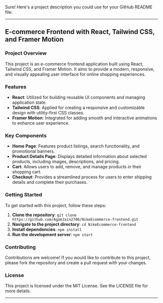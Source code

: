 Sure! Here's a project description you could use for your GitHub README file: 

---

## E-commerce Frontend with React, Tailwind CSS, and Framer Motion

### Project Overview
This project is an e-commerce frontend application built using React, Tailwind CSS, and Framer Motion. It aims to provide a modern, responsive, and visually appealing user interface for online shopping experiences.

### Features
- **React**: Utilized for building reusable UI components and managing application state.
- **Tailwind CSS**: Applied for creating a responsive and customizable design with utility-first CSS classes.
- **Framer Motion**: Integrated for adding smooth and interactive animations to enhance user experience.

### Key Components
- **Home Page**: Features product listings, search functionality, and promotional banners.
- **Product Details Page**: Displays detailed information about selected products, including images, descriptions, and pricing.
- **Cart**: Allows users to add, remove, and manage products in their shopping cart.
- **Checkout**: Provides a streamlined process for users to enter shipping details and complete their purchases.

### Getting Started
To get started with this project, follow these steps:
1. **Clone the repository**: `git clone https://github.com/AgamJain2706/NikeEcommerce-frontend.git`
2. **Navigate to the project directory**: `cd NikeEcommerce-frontend`
3. **Install dependencies**: `npm install`
4. **Run the development server**: `npm start`

### Contributing
Contributions are welcome! If you would like to contribute to this project, please fork the repository and create a pull request with your changes.

### License
This project is licensed under the MIT License. See the LICENSE file for more details.

---
